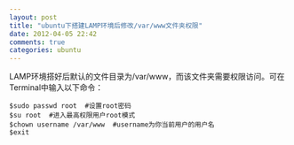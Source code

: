 ```yaml
---
layout: post
title: "ubuntu下搭建LAMP环境后修改/var/www文件夹权限"
date: 2012-04-05 22:42
comments: true
categories: ubuntu
---
```


LAMP环境搭好后默认的文件目录为/var/www，而该文件夹需要权限访问。可在Terminal中输入以下命令：

```
$sudo passwd root  #设置root密码
$su root  #进入最高权限用户root模式
$chown username /var/www  #username为你当前用户的用户名
$exit
```